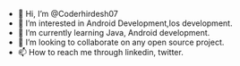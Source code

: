 - 👋 Hi, I’m @Coderhirdesh07
- 👀 I’m interested in Android Development,Ios development.
- 🌱 I’m currently learning Java, Android development.
- 💞️ I’m looking to collaborate on any open source project.
- 📫 How to reach me through linkedin, twitter.

<!---
Coderhirdesh07/Coderhirdesh07 is a ✨ special ✨ repository because its `README.md` (this file) appears on your GitHub profile.
You can click the Preview link to take a look at your changes.
--->
